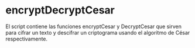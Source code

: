# encryptDecryptCesar
El script contiene las funciones encryptCesar y DecryptCesar que sirven para cifrar un texto y descifrar un criptograma usando el algoritmo de César respectivamente.
